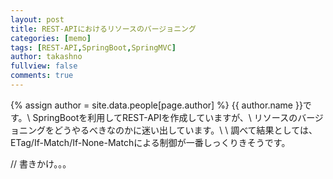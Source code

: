 ```yaml
---
layout: post
title: REST-APIにおけるリソースのバージョニング
categories: [memo]
tags: [REST-API,SpringBoot,SpringMVC]
author: takashno
fullview: false
comments: true
---
```


{% assign author = site.data.people[page.author] %}
{{ author.name }}です。\\
SpringBootを利用してREST-APIを作成していますが、\\
リソースのバージョニングをどうやるべきなのかに迷い出しています。\\
\\
調べて結果としては、ETag/If-Match/If-None-Matchによる制御が一番しっくりきそうです。

// 書きかけ。。。